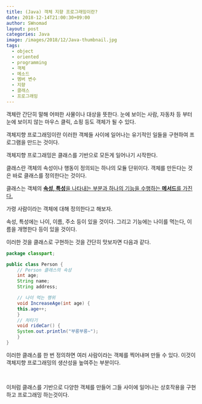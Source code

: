 ```yaml
---
title: (Java) 객체 지향 프로그래밍이란?
date: 2018-12-14T21:00:30+09:00
author: SWnomad
layout: post
categories: Java
image: /images/2018/12/Java-thumbnail.jpg
tags:
  - object
  - oriented
  - programming
  - 객체
  - 메소드
  - 멤버 변수
  - 지향
  - 클래스
  - 프로그래밍
---
```

객체란 간단히 말해 어떠한 사물이나 대상을 뜻한다. 눈에 보이는 사람, 자동차 등 부터 눈에 보이지 않는 마우스 클릭, 쇼핑 등도 객체가 될 수 있다.

객체지향 프로그래밍이란 이러한 객체들 사이에 일어나는 유기적인 일들을 구현하여 프로그램을 만드는 것이다.

객체지향 프로그래밍은 클래스를 기반으로 모든게 일어나기 시작한다.

클래스란 객체의 속성이나 행동이 정의되는 하나의 모듈 단위이다. 객체를 만든다는 것은 바로 클래스를 정의한다는 것이다.

클래스는 객체의 <span style="text-decoration: underline;"><strong>속성, 특성</strong>을 나타내는 부분과 하나의 기능을 수행하는 <span style="text-decoration: underline;"><strong>메서드</strong>를 가진다.

가령 사람이라는 객체에 대해 정의한다고 해보자.

속성, 특성에는 나이, 이름, 주소 등이 있을 것이다. 그리고 기능에는 나이를 먹는다, 이름을 개명한다 등이 있을 것이다.

이러한 것을 클래스로 구현하는 것을 간단히 맛보자면 다음과 같다.

~~~ java
package classpart;

public class Person {
    // Person 클래스의 속성
    int age;
    String name;
    String address;

    // 나이 먹는 행위
    void IncreaseAge(int age) {
    this.age++;
    }
    // 차타기
    void rideCar() {
    System.out.println("부릉부릉~");
    }
}
~~~

이러한 클래스를 한 번 정의하면 여러 사람이라는 객체를 찍어내며 만들 수 있다. 이것이 객체지향 프로그래밍의 생산성을 높여주는 부분이다.

&nbsp;

이처럼 클래스를 기반으로 다양한 객체를 만들어 그들 사이에 일어나는 상호작용을 구현하고 프로그래밍 하는것이다.